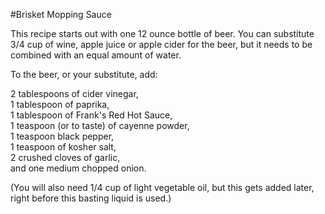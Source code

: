 #Brisket Mopping Sauce

This recipe starts out with one 12 ounce bottle of beer. You can substitute 3/4 cup of wine, apple juice or apple cider for the beer, but it needs to be combined with an equal amount of water.<p>

To the beer, or your substitute, add:<p>

2 tablespoons of cider vinegar,<br>
1 tablespoon of paprika,<br>
1 tablespoon of Frank's Red Hot Sauce,<br>
1 teaspoon (or to taste) of cayenne powder,<br>
1 teaspoon black pepper,<br>
1 teaspoon of kosher salt,<br>
2 crushed cloves of garlic,<br>
and one medium chopped onion.<p>

(You will also need 1/4 cup of light vegetable oil, but this gets added later, right before this basting liquid is used.)